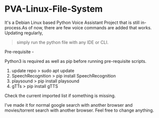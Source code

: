 # PVA-Linux-File-System

It's a Debian Linux based Python Voice Assistant Project that is still in-process.As of now, there are few voice commands are added that works. Updating regularly,

 > simply run the python file with any IDE or CLI.

Pre-requisite -

Python3 is required as well as pip before running pre-requisite scripts.

1. update repo > sudo apt update
2. SpeechRecognition > pip install SpeechRecognition
3. playsound > pip install playsound
4. gTTs > pip install gTTS

Check the current imported list if something is missing.

I've made it for normal google search with another browser and movies/torrent search with another browser.
Feel free to change anything.
